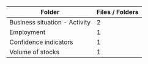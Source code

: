 | Folder                        |   Files / Folders |
|-------------------------------|-------------------|
| Business situation - Activity |                 2 |
| Employment                    |                 1 |
| Confidence indicators         |                 1 |
| Volume of stocks              |                 1 |